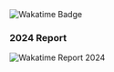 <!-- Image for the total hours recap -->
<img src="https://wakatime.com/badge/user/4c900281-8ffe-48f1-8d2d-281cea099539.svg" alt="Wakatime Badge">

<h3>2024 Report</h3>
<!-- Image for the total data of 2024 -->
<img src="https://wakatime.com/wrapped/2023/4c900281-8ffe-48f1-8d2d-281cea099539/f49125458beaff8d56cdd8bba52b7dfb9d79af80.png" alt="Wakatime Report 2024">
